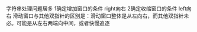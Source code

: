字符串处理问题居多
1确定增加窗口的条件 right向右
2确定收缩窗口的条件 left向右
滑动窗口与其他双指针的区别是：滑动窗口整体是从左向右，而其他双指针未必。可能是从左右两端向中间，或者快慢追逐